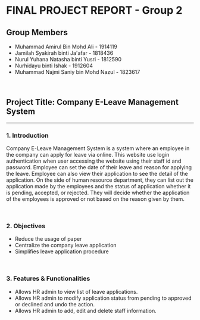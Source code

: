 <h1> FINAL PROJECT REPORT - Group 2</h1>

## Group Members
- Muhammad Amirul Bin Mohd Ali - 1914119
- Jamilah Syakirah binti Ja'afar - 1818436
- Nurul Yuhana Natasha binti Yusri - 1812590
- Nurhidayu binti Ishak - 1912604
- Muhammad Najmi Saniy bin Mohd Nazul - 1823617

<br>

## Project Title: Company E-Leave Management System

<hr> 

### 1. Introduction

Company E-Leave Management System is a system where an employee in the company can apply for leave via online. This website use login authentication when user accessing the website using their staff id and password. Employee can set the date of their leave and reason for applying the leave. Employee can also view their application to see the detail of the application. On the side of human resource department, they can list out the application made by the employees and the status of application whether it is pending, accepted, or rejected. They will decide whether the application of the employees is approved or not based on the reason given by them.

<br>

### 2. Objectives

- Reduce the usage of paper
- Centralize the company leave application
- Simplifies leave application procedure

<br>

### 3. Features & Functionalities
- Allows HR admin to view list of leave applications.
- Allows HR admin to modify application status from pending to approved or declined and undo the action.
- Allows HR admin to add, edit and delete staff information.
